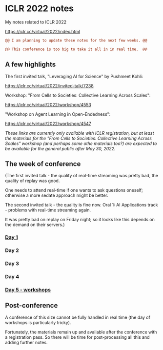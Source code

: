 # ICLR 2022 notes

My notes related to ICLR 2022

https://iclr.cc/virtual/2022/index.html

```diff
@@ I am planning to update these notes for the next few weeks. @@

@@ This conference is too big to take it all in in real time.  @@ 
```

## A few highlights

The first invited talk, "Leveraging AI for Science" by Pushmeet Kohli:

https://iclr.cc/virtual/2022/invited-talk/7238

Workshop: "From Cells to Societies: Collective Learning Across Scales":

https://iclr.cc/virtual/2022/workshop/4553

"Workshop on Agent Learning in Open-Endedness":

https://iclr.cc/virtual/2022/workshop/4547

_These links are currently only available with ICLR registration, but at least the materials
for the "From Cells to Societies: Collective Learning Across Scales" workshop (and perhaps
some othe materials too?) are expected to be available for the general public after May 30, 2022._

## The week of conference

(The first invited talk - the quality of real-time streaming was pretty bad, the quality of replay was good.

One needs to attend real-time if one wants to ask questions oneself; otherwise a more sedate approach might be better.

The second invited talk - the quality is fine now. Oral 1: AI Applications track - problems with real-time streaming again.

It was pretty bad on replay on Friday night; so it looks like this depends on the demand on their servers.)

### [Day 1](Day-1.md)

### Day 2

### Day 3

### Day 4

### [Day 5 - workshops](Workshops)

## Post-conference

A conference of this size cannot be fully handled in real time (the day of workshops is particularly tricky).

Fortunately, the materials remain up and available after the conference with a registration pass. So there will be time for
post-processing all this and adding further notes.
